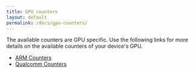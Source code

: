 ```yaml
---
title: GPU counters
layout: default
permalink: /docs/gpu-counters/
---
```


The available counters are GPU specific. Use the following links for more
details on the available counters of your device's GPU.

* [ARM Counters](arm)
* [Qualcomm Counters](qualcomm)
